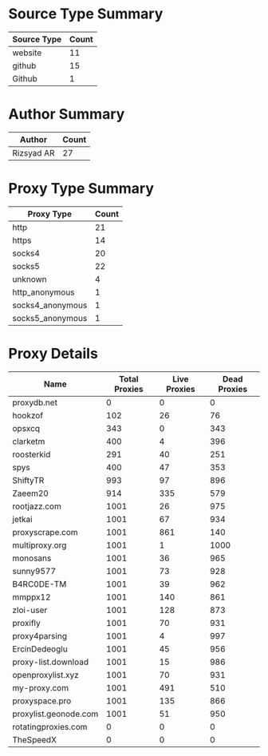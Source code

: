 # Source Type Summary

| Source Type | Count |
|-------------|-------|
| website | 11 |
| github | 15 |
| Github | 1 |


# Author Summary

| Author | Count |
|--------|-------|
| Rizsyad AR | 27 |


# Proxy Type Summary

| Proxy Type | Count |
|------------|-------|
| http | 21 |
| https | 14 |
| socks4 | 20 |
| socks5 | 22 |
| unknown | 4 |
| http_anonymous | 1 |
| socks4_anonymous | 1 |
| socks5_anonymous | 1 |


# Proxy Details

| Name | Total Proxies | Live Proxies | Dead Proxies |
|------|---------------|--------------|---------------|
| proxydb.net | 0 | 0 | 0 |
| hookzof | 102 | 26 | 76 |
| opsxcq | 343 | 0 | 343 |
| clarketm | 400 | 4 | 396 |
| roosterkid | 291 | 40 | 251 |
| spys | 400 | 47 | 353 |
| ShiftyTR | 993 | 97 | 896 |
| Zaeem20 | 914 | 335 | 579 |
| rootjazz.com | 1001 | 26 | 975 |
| jetkai | 1001 | 67 | 934 |
| proxyscrape.com | 1001 | 861 | 140 |
| multiproxy.org | 1001 | 1 | 1000 |
| monosans | 1001 | 36 | 965 |
| sunny9577 | 1001 | 73 | 928 |
| B4RC0DE-TM | 1001 | 39 | 962 |
| mmppx12 | 1001 | 140 | 861 |
| zloi-user | 1001 | 128 | 873 |
| proxifly | 1001 | 70 | 931 |
| proxy4parsing | 1001 | 4 | 997 |
| ErcinDedeoglu | 1001 | 45 | 956 |
| proxy-list.download | 1001 | 15 | 986 |
| openproxylist.xyz | 1001 | 70 | 931 |
| my-proxy.com | 1001 | 491 | 510 |
| proxyspace.pro | 1001 | 135 | 866 |
| proxylist.geonode.com | 1001 | 51 | 950 |
| rotatingproxies.com | 0 | 0 | 0 |
| TheSpeedX | 0 | 0 | 0 |
